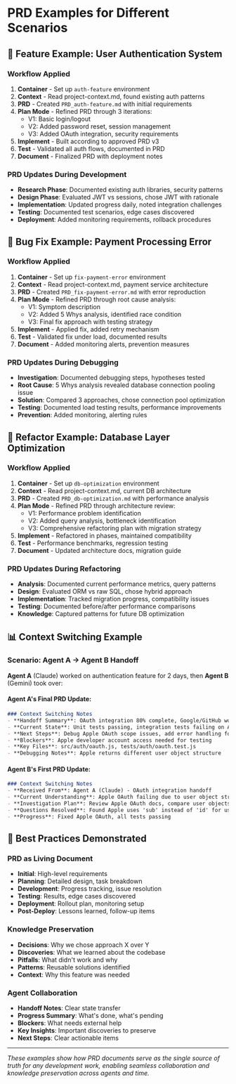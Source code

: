 # PRD Examples for Different Scenarios

## 🎯 Feature Example: User Authentication System

### Workflow Applied
1. **Container** - Set up `auth-feature` environment
2. **Context** - Read project-context.md, found existing auth patterns
3. **PRD** - Created `PRD_auth-feature.md` with initial requirements
4. **Plan Mode** - Refined PRD through 3 iterations:
   - V1: Basic login/logout
   - V2: Added password reset, session management
   - V3: Added OAuth integration, security requirements
5. **Implement** - Built according to approved PRD v3
6. **Test** - Validated all auth flows, documented in PRD
7. **Document** - Finalized PRD with deployment notes

### PRD Updates During Development
- **Research Phase**: Documented existing auth libraries, security patterns
- **Design Phase**: Evaluated JWT vs sessions, chose JWT with rationale
- **Implementation**: Updated progress daily, noted integration challenges
- **Testing**: Documented test scenarios, edge cases discovered
- **Deployment**: Added monitoring requirements, rollback procedures

## 🐛 Bug Fix Example: Payment Processing Error

### Workflow Applied
1. **Container** - Set up `fix-payment-error` environment
2. **Context** - Read project-context.md, payment service architecture
3. **PRD** - Created `PRD_fix-payment-error.md` with error reproduction
4. **Plan Mode** - Refined PRD through root cause analysis:
   - V1: Symptom description
   - V2: Added 5 Whys analysis, identified race condition
   - V3: Final fix approach with testing strategy
5. **Implement** - Applied fix, added retry mechanism
6. **Test** - Validated fix under load, documented results
7. **Document** - Added monitoring alerts, prevention measures

### PRD Updates During Debugging
- **Investigation**: Documented debugging steps, hypotheses tested
- **Root Cause**: 5 Whys analysis revealed database connection pooling issue
- **Solution**: Compared 3 approaches, chose connection pool optimization
- **Testing**: Documented load testing results, performance improvements
- **Prevention**: Added monitoring, alerting rules

## 🔄 Refactor Example: Database Layer Optimization

### Workflow Applied
1. **Container** - Set up `db-optimization` environment
2. **Context** - Read project-context.md, current DB architecture
3. **PRD** - Created `PRD_db-optimization.md` with performance analysis
4. **Plan Mode** - Refined PRD through architecture review:
   - V1: Performance problem identification
   - V2: Added query analysis, bottleneck identification
   - V3: Comprehensive refactoring plan with migration strategy
5. **Implement** - Refactored in phases, maintained compatibility
6. **Test** - Performance benchmarks, regression testing
7. **Document** - Updated architecture docs, migration guide

### PRD Updates During Refactoring
- **Analysis**: Documented current performance metrics, query patterns
- **Design**: Evaluated ORM vs raw SQL, chose hybrid approach
- **Implementation**: Tracked migration progress, compatibility issues
- **Testing**: Documented before/after performance comparisons
- **Knowledge**: Captured patterns for future DB optimization

## 📊 Context Switching Example

### Scenario: Agent A → Agent B Handoff
**Agent A** (Claude) worked on authentication feature for 2 days, then **Agent B** (Gemini) took over:

#### Agent A's Final PRD Update:
```markdown
### Context Switching Notes
- **Handoff Summary**: OAuth integration 80% complete, Google/GitHub working, Apple pending
- **Current State**: Unit tests passing, integration tests failing on Apple OAuth
- **Next Steps**: Debug Apple OAuth scope issues, add error handling for edge cases
- **Blockers**: Apple developer account access needed for testing
- **Key Files**: src/auth/oauth.js, tests/auth/oauth.test.js
- **Debugging Notes**: Apple returns different user object structure
```

#### Agent B's First PRD Update:
```markdown
### Context Switching Notes
- **Received From**: Agent A (Claude) - OAuth integration handoff
- **Current Understanding**: Apple OAuth failing due to user object structure differences
- **Investigation Plan**: Review Apple OAuth docs, compare user objects
- **Questions Resolved**: Found Apple uses 'sub' instead of 'id' for user identifier
- **Progress**: Fixed Apple OAuth, all tests passing
```

## 🎯 Best Practices Demonstrated

### PRD as Living Document
- **Initial**: High-level requirements
- **Planning**: Detailed design, task breakdown
- **Development**: Progress tracking, issue resolution
- **Testing**: Results, edge cases discovered
- **Deployment**: Rollout plan, monitoring setup
- **Post-Deploy**: Lessons learned, follow-up items

### Knowledge Preservation
- **Decisions**: Why we chose approach X over Y
- **Discoveries**: What we learned about the codebase
- **Pitfalls**: What didn't work and why
- **Patterns**: Reusable solutions identified
- **Context**: Why this feature was needed

### Agent Collaboration
- **Handoff Notes**: Clear state transfer
- **Progress Summary**: What's done, what's pending
- **Blockers**: What needs external help
- **Key Insights**: Important discoveries to preserve
- **Next Steps**: Clear actionable items

---
*These examples show how PRD documents serve as the single source of truth for any development work, enabling seamless collaboration and knowledge preservation across agents and time.*
